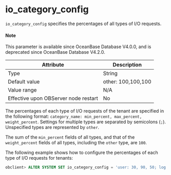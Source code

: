 # io_category_config

`io_category_config` specifies the percentages of all types of I/O requests.

<main id="notice" type='explain'>
<h4>Note</h4>
<p>This parameter is available since OceanBase Database V4.0.0, and is deprecated since OceanBase Database V4.2.0. </p>
</main>


| **Attribute** | **Description** |
|------------------|--------------------|
| Type | String |
| Default value | other: 100,100,100 |
| Value range | N/A |
| Effective upon OBServer node restart | No |


The percentages of each type of I/O requests of the tenant are specified in the following format: `category_name: min_percent, max_percent, weight_percent`. Settings for multiple types are separated by semicolons (`;`). Unspecified types are represented by `other`.

The sum of the `min_percent` fields of all types, and that of the `weight_percent` fields of all types, including the `other` type, are `100`.

The following example shows how to configure the percentages of each type of I/O requests for tenants:

```sql
obclient> ALTER SYSTEM SET io_category_config = 'user: 30, 90, 50; log: 30, 90, 30; sys: 10, 10, 10; other: 30, 100, 10;';
```

